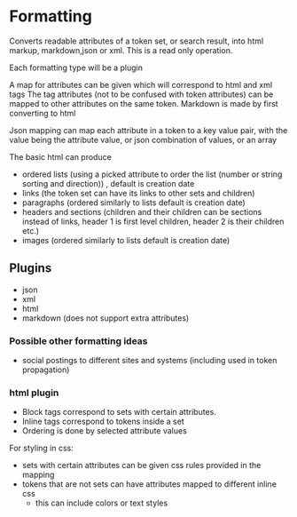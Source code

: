 # Formatting

Converts readable attributes of a token set, or search result, into html markup, markdown,json or xml.
This is a read only operation.

Each formatting type will be a plugin

A map for attributes can be given which will correspond to html and xml tags
The tag attributes (not to be confused with token attributes) can be mapped to other attributes on the same token.
Markdown is made by first converting to html

Json mapping can map each attribute in a token to a key value pair, with the value being the attribute value, or json combination of values, or an array


The basic html can produce 

* ordered lists (using a picked attribute to order the list (number or string sorting and direction)) , default is creation date
* links (the token set can have its links to other sets and children)
* paragraphs (ordered similarly to lists default is creation date)
* headers and sections (children and their children can be sections instead of links, header 1 is first level children, header 2 is their children etc.)
* images (ordered similarly to lists default is creation date)



## Plugins 

* json
* xml
* html
* markdown (does not support extra attributes)

### Possible other formatting ideas

* social postings to different sites and systems (including used in token propagation)


### html plugin 

* Block tags correspond to sets with certain attributes.
* Inline tags correspond to tokens inside a set
* Ordering is done by selected attribute values

For styling in css:
* sets with certain attributes can be given css rules provided in the mapping
* tokens that are not sets can have attributes mapped to different inline css
  * this can include colors or text styles 

